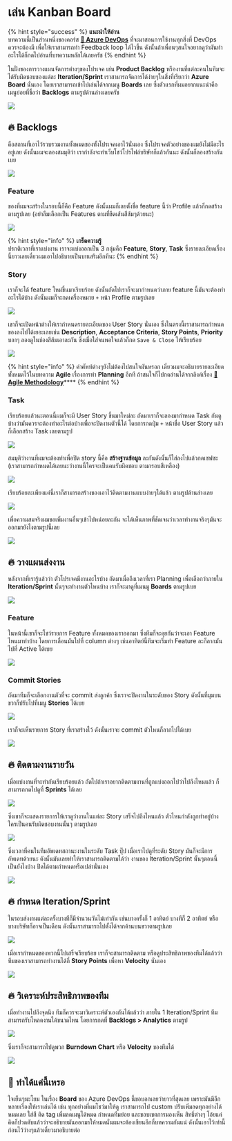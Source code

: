 # เล่น Kanban Board

{% hint style="success" %}
**แนะนำให้อ่าน**  
บทความนี้เป็นส่วนหนึ่งของคอร์ส [**👶 Azure DevOps**](https://saladpuk.gitbook.io/learn/cloud/azure-devops) ที่จะมาสอนการใช้งานทุกสิ่งที่ DevOps ควรจะต้องมี เพื่อให้เราสามารถทำ Feedback loop ได้ไวขึ้น ดังนั้นถ้าเพื่อนๆสนใจอยากดูว่ามันทำอะไรได้ก็กดไปอ่านที่บทความหลักได้เลยครัช
{% endhint %}

ในฝั่งของการวางแผนจัดการต่างๆของโปรเจค เช่น **Product Backlog** หรืองานที่แต่ละคนในทีมจะได้รับผิดชอบของแต่ละ **Iteration/Sprint** เราสามารถจัดการได้ง่ายๆในสิ่งที่เรียกว่า **Azure Board** นั่นเอง โดยเราสามารถเข้าไปเล่นได้จากเมนู **Boards** เลย ซึ่งตัวแรกที่ผมอยากแนะนำคือเมนูย่อยที่ชื่อว่า **Backlogs** ตามรูปด้านล่างเลยครัช

![](../../.gitbook/assets/image%20%28558%29.png)

## 🔥 Backlogs

คือสถานที่เอาไว้รวบรวมงานทั้งหมดของทั้งโปรเจคเอาไว้นั่นเอง ซึ่งโปรเจคตัวอย่างของผมยังไม่มีอะไรอยู่เลย ดังนั้นผมจะลองสมมุติว่า เรากำลังจะทำเว็บโชว์โปรไฟล์บริษัทก็แล้วกันนะ ดังนั้นก็ลองสร้างกันเบย

![](../../.gitbook/assets/image%20%28248%29.png)

### Feature

ของที่ผมจะสร้างในรอบนี้ก็คือ Feature ดังนั้นผมก็เลยตั้งชื่อ feature นี้ว่า Profile แล้วก็กดสร้างตามรูปเลย \(อย่าลืมเลือกเป็น Features ตามที่ขีดเส้นสีส้มๆด้วยนะ\)

![](../../.gitbook/assets/image%20%2898%29.png)

{% hint style="info" %}
**เกร็ดความรู้**  
ปรกติเวลาที่เราแบ่งงาน เราจะแบ่งออกเป็น 3 กลุ่มคือ **Feature**, **Story**, **Task** ซึ่งรายละเอียดเรื่องนี้ยาวเลยเดี๋ยวผมเอาไปอธิบายเป็นบทเสริมอีกทีนะ
{% endhint %}

### Story

เราก็จะได้ feature ใหม่ขึ้นมาเรียบร้อย ดังนั้นถัดไปเราก็จะมากำหนดว่าภาย feature นี้มันจะต้องทำอะไรได้บ้าง ดังนั้นผมก็จะกดเครื่องหมาย `+` หน้า Profile ตามรูปเลย

![](../../.gitbook/assets/image%20%28239%29.png)

เขาก็จะเปิดหน้าต่างให้เรากำหนดรายละเอียดของ User Story นั่นเอง ซึ่งในตรงนี้เราสามารถกำหนดของลงไปได้เยอะเลยเช่น **Description**, **Acceptance Criteria**, **Story Points**, **Priority** บลาๆ ลองดูในช่องสีส้มเอาละกัน ซึ่งเมื่อใส่จนพอใจแล้วก็กด `Save & Close` ให้เรียบร้อย

![](../../.gitbook/assets/image%20%28462%29.png)

{% hint style="info" %}
คำศัพท์ต่างๆยังไม่ต้องไปสนใจมันหรอก เดี๋ยวผมจะอธิบายรายละเอียดทั้งหมดไว้ในบทความ **Agile** เรื่องการทำ **Planning** อีกที ถ้าสนใจก็ไปกดอ่านได้จากลิงค์เรื่อง [👦 **Agile Methodology**](https://saladpuk.gitbook.io/learn/basic/agile-methodology)\*\*\*\*
{% endhint %}

### Task

เรียบร้อยแล้วนะตอนนี้ผมก็จะมี User Story ขึ้นมาใหม่ละ ถัดมาเราก็จะลองมากำหนด Task กันดูบ้างว่ามันควรจะต้องทำอะไรต่อบ้างเพื่อจะปิดงานตัวนี้ได้ โดยการกดปุ่ม `+` หน้าชื่อ User Story แล้วก็เลือกสร้าง Task เลยตามรูป

![](../../.gitbook/assets/image%20%28193%29.png)

สมมุติว่างานที่ผมจะต้องทำเพื่อปิด story นี้คือ **สร้างฐานข้อมูล** ละกันดังนั้นก็ใส่ลงไปแล้วกดเซฟซะ \(เราสามารถกำหนดได้เลยนะว่างานนี้ใครจะเป็นคนรับผิดชอบ ตามกรอบสีเหลือง\)

![](../../.gitbook/assets/image%20%28273%29.png)

เรียบร้อยละเพียงแค่นี้เราก็สามารถสร้างของเอาไว้ติดตามงานแบบง่ายๆได้แล้ว ตามรูปด้านล่างเลย

![](../../.gitbook/assets/image%20%2862%29.png)

เพื่อความสมจริงผมขอเพิ่มงานอื่นๆเข้าไปหน่อยละกัน จะได้เห็นภาพที่ชัดเจนว่าเวลาทำงานจริงๆมันจะออกมายังไงตามรูปนี้เลย

![](../../.gitbook/assets/image%20%2838%29.png)

## 🔥 วางแผนส่งงาน

หลังจากที่เรารู้แล้วว่า ตัวโปรเจคมีงานอะไรบ้าง ถัดมาเมื่อถึงเวลาที่เรา Planning เพื่อเลือกว่าภายใน **Iteration/Sprint** นั้นๆจะทำงานตัวไหนบ้าง เราก็จะมาดูที่เมนมู **Boards** ตามรูปเบย

![](../../.gitbook/assets/image%20%2816%29.png)

### Feature

ในหน้านี้เขาก็จะโชว์รายการ Feature ทั้งหมดของเราออกมา ซึ่งทีมก็จะคุยกันว่าจะเอา Feature ไหนมาทำบ้าง โดยการเลื่อนมันไปที่ column ต่างๆ เช่นอาทิตย์นี้ทีมจะเริ่มทำ Feature ละก็ลากมันไปที่ Active ได้เบย

![](../../.gitbook/assets/image%20%2827%29.png)

### Commit Stories

ถัดมาทีมก็จะเลือกงานตัวที่จะ commit ส่งลูกค้า ซึ่งเราจะปิดงานในระดับของ Story ดังนั้นที่มุมบนขวาก็ปรับไปที่เมนู **Stories** ได้เบย

![](../../.gitbook/assets/image%20%28180%29.png)

เราก็จะเห็นรายการ Story ที่เราสร้างไว้ ดังนั้นเราจะ commit ตัวไหนก็ลากไปได้เบย

![](../../.gitbook/assets/image%20%28572%29.png)

## 🔥 ติดตามงานรายวัน

เมื่อแบ่งงานที่จะทำกันเรียบร้อยแล้ว ถัดไปถ้าเราอยากติดตามงานที่ถูกแบ่งออกไปว่าไปถึงไหนแล้ว ก็สามารถกดไปดูที่ **Sprints** ได้เลย

![](../../.gitbook/assets/image%20%28181%29.png)

ซึ่งเขาก็จะแสดงรายการให้เราดูว่างานในแต่ละ Story เสร็จไปถึงไหนแล้ว ตัวไหนกำลังถูกทำอยู่บ้าง ใครเป็นคนรับผิดชอบงานนั้นๆ ตามรูปเลย

![](../../.gitbook/assets/image%20%2819%29.png)

ซึ่งเวลาที่คนในทีมอัพเดทสถานะงานในระดับ Task ปุ๊ป เมื่อเราไปดูที่ระดับ Story มันก็จะมีการอัพเดทด้วยนะ ดังนั้นมันเลยทำให้เราสามารถติดตามได้ว่า งานของ Iteration/Sprint นั้นๆตอนนี้เป็นยังไงบ้าง ปิดได้ตามกำหนดหรือเปล่านั่นเอง

![](../../.gitbook/assets/image%20%28417%29.png)

## 🔥 กำหนด Iteration/Sprint 

ในรอบส่งงานแต่ละครั้งบางทีก็มีจำนวนวันไม่เท่ากัน เช่นบางครั้งก็ 1 อาทิตย์ บางทีก็ 2 อาทิตย์ หรือบางบริษัทก็อาจเป็นเดือน ดังนั้นเราสามารถไปตั้งได้จากด้านบนขวาตามรูปเลย

![](../../.gitbook/assets/image%20%28330%29.png)

เมื่อเรากำหนดของพวกนี้ไปเสร็จเรียบร้อย เราก็จะสามารถติดตาม หรือดูประสิทธิภาพของทีมได้แล้วว่า ทีมของเราสามารถทำงานได้กี่ **Story Points** เพื่อหา **Velocity** นั่นเอง

![](../../.gitbook/assets/image%20%28362%29.png)

## 🔥 วิเคราะห์ประสิทธิภาพของทีม

เมื่อทำงานไปถึงจุดนึง ทีมก็ควรจะมาวิเคราะห์ตัวเองกันได้แล้วว่า ภายใน 1 Iteration/Sprint ทีมสามารถรับโหลดงานได้ขนาดไหน โดยการกดที่ **Backlogs &gt; Analytics** ตามรูป

![](../../.gitbook/assets/image%20%28257%29.png)

ซึ่งเราก็จะสามารถไปดูพวก **Burndown Chart** หรือ **Velocity** ของทีมได้

![](../../.gitbook/assets/image%20%28405%29.png)

## 🤔 ทำได้แค่นี้เหรอ

ใจเย็นๆนะโยม ในเรื่อง **Board** ของ Azure DevOps นี้ขอบอกเลยว่ายาวที่สุดเลย เพราะมันมีอีกหลายเรื่องให้เราเล่นได้ เช่น ทุกอย่างที่ผมโชว์มาให้ดู เราสามารถไป custom ปรับเพิ่มลดทุกอย่างได้หมดเลย ใส่สี ติด tag เพิ่มลดเมนูได้หมด กำหนดทีมย่อย และขอบเขตการมองเห็น สิทธิ์ต่างๆ โอ้ยแค่คิดก็ปวดตับแล้วว่าจะอธิบายมันออกมาให้หมดนั่นผมจะต้องเขียนอีกกี่บทความกันแน่ ดังนั้นเอาไว้เท่านี้ก่อนไว้ว่างๆแล้วเดี๋ยวมาอธิบายต่อ

